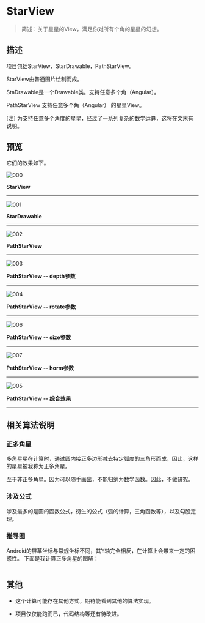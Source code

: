 # StarView

> 简述：关于星星的View，满足你对所有个角的星星的幻想。


## 描述

项目包括StarView，StarDrawable，PathStarView。

StarView由普通图片绘制而成。

StaDrawable是一个Drawable类。支持任意多个角（Angular）。

PathStarView 支持任意多个角（Angular） 的星星View。

[注]
为支持任意多个角度的星星，经过了一系列复杂的数学运算，这将在文末有说明。

## 预览

它们的效果如下。

![000](https://raw.githubusercontent.com/Mingyueyixi/StarView/master/preview/000.png)

**StarView**

---
![001](https://raw.githubusercontent.com/Mingyueyixi/StarView/master/preview/001.png)

**StarDrawable**

---

![002](https://raw.githubusercontent.com/Mingyueyixi/StarView/master/preview/002.png)

**PathStarView**

---

![003](https://raw.githubusercontent.com/Mingyueyixi/StarView/master/preview/003.png)

**PathStarView -- depth参数**

---

![004](https://raw.githubusercontent.com/Mingyueyixi/StarView/master/preview/004.png)

**PathStarView -- rotate参数**

---

![006](https://raw.githubusercontent.com/Mingyueyixi/StarView/master/preview/006.png)

**PathStarView -- size参数**

---

![007](https://raw.githubusercontent.com/Mingyueyixi/StarView/master/preview/007.png)

**PathStarView -- horm参数**

---

![005](https://raw.githubusercontent.com/Mingyueyixi/StarView/master/preview/005.png)

**PathStarView -- 综合效果**

---

## 相关算法说明

### 正多角星

多角星星在计算时，通过圆内接正多边形减去特定弧度的三角形而成，因此，这样的星星被我称为正多角星。

至于非正多角星。因为可以随手画出，不能归纳为数学函数。因此，不做研究。


### 涉及公式

涉及最多的是圆的函数公式，衍生的公式（弧的计算，三角函数等），以及勾股定理。

### 推导图

Android的屏幕坐标与常规坐标不同，其Y轴完全相反，在计算上会带来一定的困惑性。
下面是我计算正多角星的图解：

![]()

## 其他

- 这个计算可能存在其他方式，期待能看到其他的算法实现。

- 项目仅仅能跑而已，代码结构等还有待改进。




